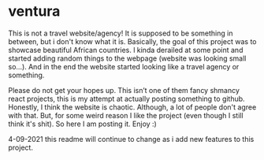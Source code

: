 # ventura
This is not a travel website/agency! It is supposed to be something in between, but i don't know what it is. 
 Basically, the goal of this project was to showcase beautiful African countries. l kinda derailed at some point and started adding random things to the webpage (website was looking small so…). And in the end the website started looking like a travel agency or something.

Please do not get your hopes up. This isn’t one of them fancy shmancy react projects, this is my attempt at actually posting something to github. Honestly, I think the website is chaotic. Although, a lot of people don't agree with that. But, for some weird reason I like the project (even though I still think it's shit). So here I am posting it. Enjoy :)

4-09-2021 this readme will continue to change as i add new features to this project.
